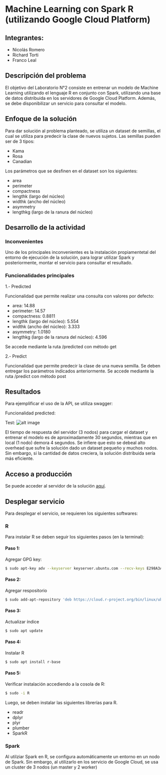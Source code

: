 # Machine Learning con Spark R (utilizando Google Cloud Platform)
## Integrantes:
- Nicolás Romero
- Richard Torti
- Franco Leal

## Descripción del problema
El objetivo del Laboratorio N°2 consiste en entrenar un modelo de Machine Learning utilizando el lenguaje R en conjunto con Spark, utilizando una base de datos distribuida en los servidores de Google Cloud Platform. Además, se debe disponibilizar un servicio para consultar el modelo.

## Enfoque de la solución
Para dar solución al problema planteado, se utiliza un dataset de semillas, el cual se utiliza para predecir la clase de nuevos sujetos.
Las semillas pueden ser de 3 tipos:
- Kama
- Rosa
- Canadian

Los parámetros que se desfinen en el dataset son los siguientes:
- area
- perimeter
- compactness
- lengthk (largo del núcleo)
- widthk (ancho del núcleo)
- asymmetry
- lengthkg (largo de la ranura del núcleo)

## Desarrollo de la actividad

### Inconvenientes

Uno de los principales inconvenientes es la instalación propiamentetal del entorno de ejecución de la solución, para lograr utilizar Spark y posteriormente, montar el servicio para consultar el resultado.

### Funcionalidades principales

1.- Predicted

Funcionalidad que permite realizar una consulta con valores por defecto:
- area: 14.88
- perimeter: 14.57
- compactness: 0.8811
- lengthk (largo del núcleo): 5.554
- widthk (ancho del núcleo): 3.333
- asymmetry: 1.0180
- lengthkg (largo de la ranura del núcleo): 4.596

Se accede mediante la ruta /predicted con método get

2.- Predict

Funcionalidad que permite predecir la clase de una nueva semilla. Se deben entregar los parámetros indicados anteriormente.
Se accede mediante la ruta /predict con método post

## Resultados

Para ejemplificar el uso de la API, se utiliza swagger:

Funcionalidad predicted:

Test: ![alt image](https://ibb.co/Kwmqphj "Ejemplo swagger")


El tiempo de respuesta del servidor (3 nodos) para cargar el dataset y entrenar el modelo es de aproximadamente 30 segundos, mientras que en local (1 nodo) demora 4 segundos. Se infiere que esto se debeal alto overhead que sufre la solución dado un dataset pequeño y muchos nodos. Sin embargo, si la cantidad de datos creciera, la solución distribuida sería más eficiente.

## Acceso a producción

Se puede acceder al servidor de la solución [aquí](http://35.247.217.37:4104/).

## Desplegar servicio

Para desplegar el servicio, se requieren los siguientes softwares:

### R
Para instalar R se deben seguir los siguientes pasos (en la terminal):
#### Paso 1:
Agregar GPG key:
```sh
$ sudo apt-key adv --keyserver keyserver.ubuntu.com --recv-keys E298A3A825C0D65DFD57CBB651716619E084DAB9
```
#### Paso 2:
Agregar respositorio

```sh
$ sudo add-apt-repository 'deb https://cloud.r-project.org/bin/linux/ubuntu bionic-cran35/'
```

#### Paso 3:
Actualizar índice

```sh
$ sudo apt update
```

#### Paso 4:
Instalar R


```sh
$ sudo apt install r-base
```

#### Paso 5:
Verificar instalación accediendo a la cosola de R:
```sh
$ sudo -i R
```

Luego, se deben instalar las siguientes librerías para R.
- readr  
- dplyr  
- plyr 
- plumber
- SparkR

### Spark
Al utilziar Spark en R, se configura automáticamente un entorno en un nodo de Spark. Sin embargo, al utilizarlo en los servicio de Google Cloud, se usa un cluster de 3 nodos (un master y 2 worker)
